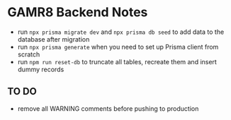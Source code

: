 # GAMR8 Backend Notes

- run `npx prisma migrate dev` and `npx prisma db seed` to add data to the database after migration
- run `npx prisma generate` when you need to set up Prisma client from scratch
- run `npm run reset-db` to truncate all tables, recreate them and insert dummy records

## TO DO

- remove all WARNING comments before pushing to production